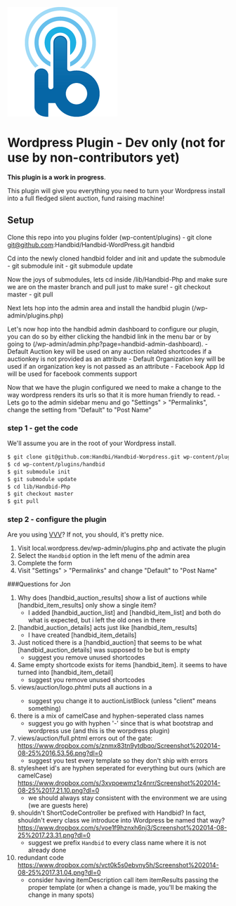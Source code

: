 ![alt tag](https://raw.githubusercontent.com/Handbid/Handbid-WordPress/master/docs/images/handbid.png "Handbid")

Wordpress Plugin - Dev only (not for use by non-contributors yet)
====

**This plugin is a work in progress**.

This plugin will give you everything you need to turn your Wordpress install into a full fledged silent auction, fund raising machine!

## Setup

Clone this repo into you plugins folder (wp-content/plugins)
    - git clone git@github.com:Handbid/Handbid-WordPress.git handbid

Cd into the newly cloned handbid folder and init and update the submodule
    - git submodule init
    - git submodule update

Now the joys of submodules, lets cd inside /lib/Handbid-Php and make sure we are on the master branch and pull just to make sure!
    - git checkout master
    - git pull

Next lets hop into the admin area and install the handbid plugin (/wp-admin/plugins.php)

Let's now hop into the handbid admin dashboard to configure our plugin, you can do so by either clicking the handbid link
in the menu bar or by going to (/wp-admin/admin.php?page=handbid-admin-dashboard).
    - Default Auction key will be used on any auction related shortcodes if a auctionkey is not provided as an attribute
    - Default Organization key will be used if an organization key is not passed as an attribute
    - Facebook App Id will be used for facebook comments support


Now that we have the plugin configured we need to make a change to the way wordpress renders its urls so that it is more human friendly to read.
    - Lets go to the admin sidebar menu and go "Settings" > "Permalinks", change the setting from "Default" to "Post Name"


### step 1 - get the code
We'll assume you are in the root of your Wordpress install.

```bash
$ git clone git@github.com:Handbi/Handbid-Worpdress.git wp-content/plugins/handbid
$ cd wp-content/plugins/handbid
$ git submodule init
$ git submodule update
$ cd lib/Handbid-Php
$ git checkout master
$ git pull
```

### step 2 - configure the plugin
Are you using [VVV](https://github.com/Varying-Vagrant-Vagrants/VVV)? If not, you should, it's pretty nice.

1. Visit local.wordpress.dev/wp-admin/plugins.php and activate the plugin
2. Select the `Handbid` option in the left menu of the admin area
3. Complete the form
4. Visit "Settings" > "Permalinks" and change "Default" to "Post Name"

###Questions for Jon
1. Why does [handbid_auction_results] show a list of auctions while [handbid_item_results] only show a single item?
    - I added [handbid_auction_list] and [handbid_item_list] and both do what is expected, but i left the old ones in there
2. [handbid_auction_details] acts just like [handbid_item_results]
    - I have created [handbid_item_details]
3. Just noticed there is a [handbid_auction] that seems to be what [handbid_auction_details] was supposed to be but is empty
    - suggest you remove unused shortcodes
4. Same empty shortcode exists for items [handbid_item]. it seems to have turned into [handbid_item_detail]
    - suggest you remove unused shortcodes
5. views/auction/logo.phtml puts all auctions in a <div class="clientListBlock">
    - suggest you change it to auctionListBlock (unless "client" means something)
6. there is a mix of camelCase and hyphen-seperated class names
     - suggest you go with hyphen '-' since that is what bootstrap and wordpress use (and this is the worpdress plugin)
7. views/auction/full.phtml errors out of the gate: https://www.dropbox.com/s/znmx83tn9ytdbqo/Screenshot%202014-08-25%2016.53.56.png?dl=0
    - suggest you test every template so they don't ship with errors
8. stylesheet id's are hyphen seperated for everything but ours (which are camelCase) https://www.dropbox.com/s/3xvpoewmz1z4nrr/Screenshot%202014-08-25%2017.21.10.png?dl=0
    - we should always stay consistent with the environment we are using (we are guests here)
9. shouldn't ShortCodeController be prefixed with Handbid? In fact, shouldn't every class we introduce into Wordpress be named that way? https://www.dropbox.com/s/voe1f9hznxh6nj3/Screenshot%202014-08-25%2017.23.31.png?dl=0
    - suggest we prefix `Handbid` to every class name where it is not already done
10. redundant code https://www.dropbox.com/s/vct0k5s0ebvny5h/Screenshot%202014-08-25%2017.31.04.png?dl=0
    - consider having itemDescription call item itemResults passing the proper template (or when a change is made, you'll be making the change in many spots)
